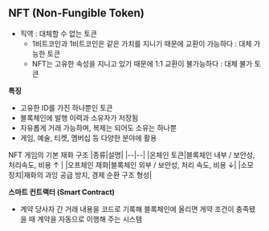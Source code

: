 ## NFT (Non-Fungible Token)
- 직역 : 대체할 수 없는 토큰
  - 1비트코인과 1비트코인은 같은 가치를 지니기 때문에 교환이 가능하다 : 대체 가능한 토큰
  - NFT는 고유한 속성을 지니고 있기 때문에 1:1 교환이 불가능하다 : 대체 불가 토큰

**특징**
- 고유한 ID를 가진 하나뿐인 토큰
- 블록체인에 발행 이력과 소유자가 저장됨
- 자유롭게 거래 가능하며, 복제는 되어도 소유는 하나뿐
- 게임, 예술, 티켓, 멤버십 등 다양한 분야에 활용


NFT 게임의 기본 재화 구조
|종류|설명|
|--|--|
|온체인 토큰|블록체인 내부 / 보안성, 처리속도, 비용 &uarr; |
|오프체인 재화|블록체인 외부 / 보안성, 처리 속도, 비용 &darr;|
|소모 장치|재화의 과잉 공급 방지, 경제 순환 구조 형성|

**스마트 컨트랙터 (Smart Contract)**
- 계약 당사자 간 거래 내용을 코드로 기록해 블록체인에 올리면 게약 조건이 충족됐을 때 계약을 자동으로 이행해 주는 시스템
